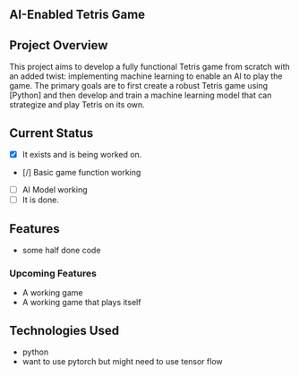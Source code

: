 ## AI-Enabled Tetris Game

## Project Overview
This project aims to develop a fully functional Tetris game from scratch with an added twist: implementing machine learning to enable an AI to play the game. The primary goals are to first create a robust Tetris game using [Python] and then develop and train a machine learning model that can strategize and play Tetris on its own.

## Current Status
- [x] It exists and is being worked on.
- [/] Basic game function working
- [ ] AI Model working 
- [ ] It is done. 

## Features
- some half done code

### Upcoming Features
- A working game
- A working game that plays itself

## Technologies Used
- python
- want to use pytorch but might need to use tensor flow 

